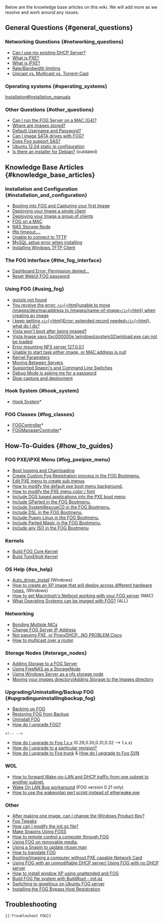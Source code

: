 Below are the knowledge base articles on this wiki. We will add more as
we resolve and work around any issues.

## General Questions {#general_questions}

### Networking Questions {#networking_questions}

-   [Can I use my existing DHCP
    Server?](Modifying_existing_DHCP_server_to_work_with_FOG "wikilink")
-   [What is PXE?](PXE "wikilink")
-   [What is iPXE?](IPXE "wikilink")
-   [Rate/Bandwidth limiting](Rate/Bandwidth_limiting "wikilink")
-   [ Unicast vs. Multicast vs.
    Torrent-Cast](Deploying_your_Image_a_group_of_clients#Unicast_vs._Multicast_vs._Torrent-Cast_images "wikilink")

### Operating systems {#operating_systems}

[Installation#Installation_manuals](Installation#Installation_manuals "wikilink")

### Other Questions {#other_questions}

-   [Can I run the FOG Server on a MAC (G4)?](FOG_on_a_MAC "wikilink")
-   [Where are images stored?](Images "wikilink")
-   [Default Username and
    Password?](Default_Username_and_Password? "wikilink")
-   [Can I image SATA drives with FOG?](SATA_Support "wikilink")
-   [Does Fog support SAS?](SAS_Support "wikilink")
-   [Ubuntu 12.04 static ip
    configuration](Ubuntu_12.04_static_ip_configuration "wikilink")
-   [Is there an installer for Debian?](debianinstaller "wikilink")
    (outdated)

## Knowledge Base Articles {#knowledge_base_articles}

### Installation and Configuration {#installation_and_configuration}

-   [Booting into FOG and Capturing your first
    Image](Booting_into_FOG_and_Capturing_your_first_Image "wikilink")
-   [Deploying your Image a single
    client](Deploying_your_Image_a_single_client "wikilink")
-   [Deploying your Image a group of
    clients](Deploying_your_Image_a_group_of_clients "wikilink")
-   [FOG on a MAC](FOG_on_a_MAC "wikilink")
-   [NAS Storage Node](NAS_Storage_Node "wikilink")
-   [tftp timeout\....](tftp_timeout.... "wikilink")
-   [Unable to connect to TFTP](Unable_to_connect_to_TFTP "wikilink")
-   [MySQL setup error when
    installing](MySQL_setup_error_when_installing "wikilink")
-   [Installing Windows TFTP Client](Windows_TFTP "wikilink")

### The FOG Interface {#the_fog_interface}

-   [Dashboard Error: Permission
    denied\...](Dashboard_Error:_Permission_denied... "wikilink")
-   [Reset WebUI FOG password](Reset_WebUI_FOG_password "wikilink")

### Using FOG {#using_fog}

-   [gunzip not found](gunzip_not_found "wikilink")
-   [You receive the error: `<i>`{=html}unable to move
    /images/dev/macaddress to /images/name-of-image`</i>`{=html} when
    creating an image](Images_Directory_Permissions "wikilink")
-   [I keep getting `<i>`{=html}Error: extended record
    needed`</i>`{=html}, what do I
    do?](Error:_extended_record_needed "wikilink")
-   [Vista won\'t boot after being
    imaged?](Vista_won't_boot_after_being_imaged? "wikilink")
-   [Vista Image says 0xc000000e \\windows\\system32\\winload.exe can
    not be
    loaded](Vista_Image_says_0xc000000e_\windows\system32\winload.exe_can_not_be_loaded "wikilink")
-   [Error mounting NFS server
    127.0.0.1](Error_mounting_NFS_server_127.0.0.1 "wikilink")
-   [Unable to start task either image, or MAC address is
    null](Unable_to_start_task_either_image,_or_MAC_address_is_null "wikilink")
-   [Kernel Parameters](Kernel_Parameters "wikilink")
-   [Moving Between Servers](Moving_Between_Servers "wikilink")
-   [Supported Snapin\'s and Command Line
    Switches](Supported_Snapin's_and_Command_Line_Switches "wikilink")
-   [Debug Mode is asking me for a
    password](Debug_Mode_is_asking_me_for_a_password "wikilink")
-   [Slow capture and
    deployment](Slow_capture_and_deployment "wikilink")

### Hook System {#hook_system}

-   [Hook System](Hook_System "wikilink")\*

### FOG Classes {#fog_classes}

-   [FOGController](FOGController "wikilink")\*
-   [FOGManagerController](FOGManagerController "wikilink")\*

## How-To-Guides {#how_to_guides}

### FOG PXE/iPXE Menu {#fog_pxeipxe_menu}

-   [Boot looping and
    Chainloading](Boot_looping_and_Chainloading "wikilink")
-   [ Create Custom Fog Registration process in the FOG
    Bootmenu.](Create_Custom_Fog_Registration_menu "wikilink")
-   [Edit PXE menu to create sub
    menus](Edit_PXE_menu_to_create_sub_menus "wikilink")
-   [ How to modify the default pxe boot menu
    background.](How_to_change_your_pxe_background "wikilink")
-   [How to modify the PXE menu color /
    font](Graphical_Menu_Configruation_Advanced "wikilink")
-   [Include DOS based applications into the PXE boot
    menu](Include_DOS_based_applications_into_the_PXE_boot_menu "wikilink")
-   [ Include GParted in the FOG Bootmenu.](Include_GParted "wikilink")
-   [ Include SystemRescueCD in the FOG
    Bootmenu.](Include_SystemRescueCD "wikilink")
-   [ Include DSL in the FOG Bootmenu.](Include_DSL "wikilink")
-   [ Include Puppy Linux in the FOG
    Bootmenu.](Include_Puppy_Linux "wikilink")
-   [ Include Parted Magic in the FOG
    Bootmenu.](Include_Parted_Magic "wikilink")
-   [Include any ISO in the FOG
    Bootmenu](Include_any_ISO_in_the_FOG_Bootmenu "wikilink")

### Kernels

-   [Build FOG Core Kernel](Build_FOG_Core_Kernel "wikilink")
-   [Build TomElliott Kernel](Build_TomElliott_Kernel "wikilink")

### OS Help {#os_help}

-   [Auto_driver_Install](Auto_driver_Install "wikilink") (Windows)
-   [How to create an XP image that will deploy across different
    hardware types.](Cross-hardware_deployment "wikilink") (Windows)
-   [How to get Macintosh\'s Netboot working with your FOG
    server](How_to_get_Macintosh's_Netboot_working_with_your_FOG_server "wikilink")
    (MAC)
-   [What Operating Systems can be imaged with
    FOG?](What_Operating_Systems_can_be_imaged_with_FOG? "wikilink")
    (ALL)

### Networking

-   [Bonding Multiple NICs](Bonding_Multiple_NICs "wikilink")
-   [Change FOG Server IP
    Address](Change_FOG_Server_IP_Address "wikilink")
-   [Not passing PXE, or ProxyDHCP\...NO PROBLEM
    Cisco](Not_passing_PXE,_or_ProxyDHCP...NO_PROBLEM_Cisco "wikilink")
-   [How to multicast over a
    router](Multicasting_over_a_router "wikilink")

### Storage Nodes {#storage_nodes}

-   [Adding Storage to a FOG
    Server](Adding_Storage_to_a_FOG_Server "wikilink")
-   [ Using FreeNAS as a StorageNode](Use_FOG_with_FreeNAS "wikilink")
-   [Using Windows Server as a nfs storage
    node](Windows_Storage_Node "wikilink")
-   [Moving your images directory/Adding Storage to the Images
    directory](Moving_your_images_directory/Adding_Storage_to_the_Images_directory "wikilink")

### Upgrading/Uninstalling/Backup FOG {#upgradinguninstallingbackup_fog}

-   [Backing up FOG](Backing_up_FOG "wikilink")
-   [Restoring FOG from Backup](Restoring_FOG_from_Backup "wikilink")
-   [Uninstall FOG](Uninstall_FOG "wikilink")
-   [ How do I upgrade FOG?](Upgrading_FOG "wikilink")

```{=html}
<!-- -->
```
-   [ How do I upgrade to Fog 1.x.x](Upgrade_to_1.x.x "wikilink")
    (0.29,0.30,0.31,0.32 \--\> 1.x.x)
-   [ How do I upgrade to a particular
    revision?](Upgrade_to_Revision "wikilink")
-   [ How do I upgrade to Fog trunk](Upgrade_to_trunk "wikilink") & [
    How do I upgrade to Fog SVN](SVN "wikilink")

### WOL

-   [How to forward Wake-on-LAN and DHCP traffic from one subnet to
    another subnet.](WOL_Forwarding "wikilink")
-   [Wake On LAN Bug workaround](Wake_On_LAN_Bug_workaround "wikilink")
    (FOG version 0.21 only)
-   [How to use the wakeonlan perl script instead of
    etherwake.exe](How_to_use_the_wakeonlan_perl_script_instead_of_etherwake.exe "wikilink")

### Other

-   [After making one image, can I change the Windows Product
    Key?](Changing_Serial_Number "wikilink")
-   [Fog Tweaks](Fog_Tweaks "wikilink")
-   [How can I modify the init.gz
    file?](Modifying_the_Init_Image "wikilink")
-   [Make Snapins Using FOSS](Make_Snapins_Using_FOSS "wikilink")
-   [How to remote control a computer through
    FOG](How_to_remote_control_a_computer_through_FOG "wikilink")
-   [ Using FOG on removable media.](Bootable_Media "wikilink")
-   [Using a Snapin to update
    ntuser.man](Using_a_Snapin_to_update_ntuser.man "wikilink")
-   [How to translate FOG](How_to_translate_FOG "wikilink")
-   [Booting/Imaging a computer without PXE capable Network
    Card](Booting/Imaging_a_computer_without_PXE_capable_Network_Card "wikilink")
-   [Using FOG with an unmodifiable DHCP server/ Using FOG with no DHCP
    server](Using_FOG_with_an_unmodifiable_DHCP_server/_Using_FOG_with_no_DHCP_server "wikilink")
-   [How to install window XP using unattended and
    FOG](How_to_install_window_XP_using_unattended_and_FOG "wikilink")
-   [Build FOG file system with BuildRoot -
    init.gz](Build_FOG_file_system_with_BuildRoot_-_init.gz "wikilink")
-   [Switching to gpxelinux on Ubuntu FOG
    server](Switching_to_gpxelinux_on_Ubuntu_FOG_server "wikilink")
-   [Installing the FOG Bypass Host
    Registration](Installing_the_FOG_Bypass_Host_Registration "wikilink")

## Troubleshooting

```{=mediawiki}
{{:Troubleshoot FOG}}
```
